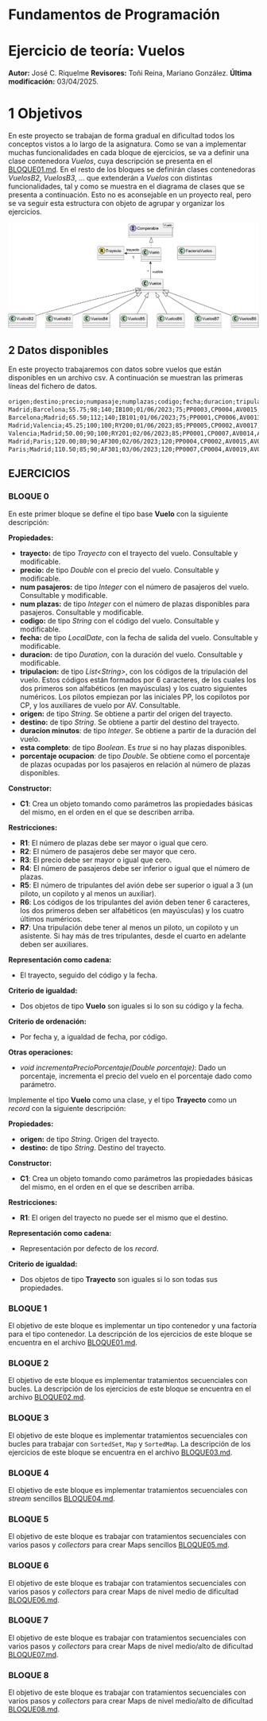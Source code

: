 # Fundamentos de Programación
# Ejercicio de teoría: Vuelos

**Autor:** José C. Riquelme 
**Revisores:**  Toñi Reina, Mariano González. 
**Última modificación:** 03/04/2025.

# **1 Objetivos**

En este proyecto se trabajan de forma gradual en dificultad todos los conceptos vistos a lo largo de la asignatura. Como se van a implementar muchas funcionalidades en cada bloque de ejercicios, se va a definir una clase contenedora *Vuelos*, cuya descripción se presenta en el [BLOQUE01.md](./BLOQUE01.md). En el resto de los bloques se definirán clases contenedoras *VuelosB2*, *VuelosB3*, ... que extenderán a *Vuelos* con distintas funcionalidades, tal y como se muestra en el diagrama de clases que se presenta a continuación. Esto no es aconsejable en un proyecto real, pero se va seguir esta estructura con objeto de agrupar y organizar los ejercicios.



![Figura 1. Entidades de la aplicación Aeropuerto](./img/class-diag.png)


## **2 Datos disponibles**

En este proyecto trabajaremos con datos sobre vuelos que están disponibles en un archivo csv. A continuación se muestran las primeras líneas del fichero de datos.

```
﻿﻿origen;destino;precio;numpasaje;numplazas;codigo;fecha;duracion;tripulantes
Madrid;Barcelona;55.75;98;140;IB100;01/06/2023;75;PP0003,CP0004,AV0015,AV0006,AV0007
Barcelona;Madrid;65.50;112;140;IB101;01/06/2023;75;PP0001,CP0006,AV0013,AV0014,AV0025,AV0026	
Madrid;Valencia;45.25;100;100;RY200;01/06/2023;85;PP0005,CP0002,AV0017,AV0008,AV0019,AV0011		
Valencia;Madrid;50.00;90;100;RY201;02/06/2023;85;PP0001,CP0007,AV0014,AV0011,AV0025
Madrid;Paris;120.00;80;90;AF300;02/06/2023;120;PP0004,CP0002,AV0015,AV0014,AV0017,AV0008,AV0021		
Paris;Madrid;110.50;85;90;AF301;03/06/2023;120;PP0007,CP0004,AV0019,AV0020,AV0021		
```

## EJERCICIOS


### **BLOQUE 0**

En este primer bloque se define el tipo base **Vuelo** con la siguiente descripción:


**Propiedades:**

- **trayecto:** de tipo *Trayecto* con el trayecto del vuelo. Consultable y modificable.
- **precio:** de tipo *Double* con el precio del vuelo. Consultable y modificable.
- **num pasajeros:** de tipo *Integer* con el número de pasajeros del vuelo. Consultable y modificable.
- **num plazas:** de tipo *Integer* con el número de plazas disponibles para pasajeros. Consultable y modificable.
- **codigo:** de tipo *String* con el código del vuelo. Consultable y modificable.
- **fecha:**  de tipo *LocalDate*, con la fecha de salida del vuelo. Consultable y modificable.
- **duracion:**  de tipo *Duration*, con la duración del vuelo. Consultable  y modificable.
- **tripulacion:** de tipo *List\<String\>*, con los códigos de la tripulación del vuelo. Estos códigos están formados por 6 caracteres, de los cuales los dos primeros son alfabéticos (en mayúsculas) y los cuatro siguientes numéricos. Los pilotos empiezan por las iniciales PP, los copilotos por CP, y los auxiliares de vuelo por AV. Consultable. 
- **origen:** de tipo *String*. Se obtiene a partir del origen del trayecto.
- **destino:** de tipo *String*. Se obtiene a partir del destino del trayecto.
- **duracion minutos**: de tipo *Integer*. Se obtiene a partir de la duración del vuelo.
- **esta completo**: de tipo *Boolean*. Es *true* si no hay plazas disponibles.
- **porcentaje ocupacion**: de tipo *Double*. Se obtiene como el porcentaje de plazas ocupadas por los pasajeros en relación al número de plazas disponibles.

**Constructor:**

- **C1**: Crea un objeto tomando como parámetros las propiedades básicas del mismo, en el orden en el que se describen arriba.

**Restricciones:**

- **R1**: El número de plazas debe ser mayor o igual que cero.
- **R2**: El número de pasajeros debe ser mayor que cero.
- **R3**: El precio debe ser mayor o igual que cero.
- **R4**: El número de pasajeros debe ser inferior o igual que el número de plazas.
- **R5**: El número de tripulantes del avión debe ser superior o igual a 3 (un piloto, un copiloto y al menos un auxiliar).
- **R6**: Los códigos de los tripulantes del avión deben tener 6 caracteres, los dos primeros deben ser alfabéticos (en mayúsculas) y los cuatro últimos numéricos. 
- **R7**: Una tripulación debe tener al menos un piloto, un copiloto y un asistente. Si hay más de tres tripulantes, desde el cuarto en adelante deben ser auxiliares.


**Representación como cadena:**

- El trayecto, seguido del código y la fecha.

**Criterio de igualdad:**

- Dos objetos de tipo **Vuelo** son iguales si lo son su código y la fecha.

**Criterio de ordenación:**

- Por fecha y, a igualdad de fecha, por código.

**Otras operaciones:**

- *void incrementaPrecioPorcentaje(Double porcentaje)*: Dado un porcentaje, incrementa el precio del vuelo en el porcentaje dado como parámetro.

Implemente el tipo **Vuelo** como una clase, y el tipo **Trayecto** como un *record* con la siguiente descripción:

**Propiedades:**

- **origen:** de tipo *String*. Origen del trayecto.
- **destino:** de tipo *String*. Destino del trayecto.

**Constructor:**

- **C1**: Crea un objeto tomando como parámetros las propiedades básicas del mismo, en el orden en el que se describen arriba.

**Restricciones:**

- **R1**: El origen del trayecto no puede ser el mismo que el destino.

**Representación como cadena:**

- Representación por defecto de los *record*.

**Criterio de igualdad:**

- Dos objetos de tipo **Trayecto** son iguales si lo son todas sus propiedades.


### **BLOQUE 1**

El objetivo de este bloque es implementar un tipo contenedor y una factoría para el tipo contenedor. La descripción de los ejercicios de este bloque se encuentra en el archivo [BLOQUE01.md](./BLOQUE01.md).

### **BLOQUE 2**

El objetivo de este bloque es implementar tratamientos secuenciales con bucles. La descripción de los ejercicios de este bloque se encuentra en el archivo [BLOQUE02.md](./BLOQUE02.md).

### **BLOQUE 3**

El objetivo de este bloque es implementar tratamientos secuenciales con bucles para trabajar con `SortedSet`, `Map` y `SortedMap`. La descripción de los ejercicios de este bloque se encuentra en el archivo [BLOQUE03.md](./BLOQUE03.md).

### **BLOQUE 4**

El objetivo de este bloque es implementar tratamientos secuenciales con *stream* sencillos [BLOQUE04.md](./BLOQUE04.md).

### **BLOQUE 5**

El objetivo de este bloque es trabajar con tratamientos secuenciales con varios pasos y *collectors* para crear Maps sencillos [BLOQUE05.md](./BLOQUE05.md).


### **BLOQUE 6**

El objetivo de este bloque es trabajar con tratamientos secuenciales con varios pasos y *collectors* para crear Maps de nivel medio de dificultad [BLOQUE06.md](./BLOQUE06.md).

### **BLOQUE 7**

El objetivo de este bloque es trabajar con tratamientos secuenciales con varios pasos y *collectors* para crear Maps de nivel medio/alto de dificultad [BLOQUE07.md](./BLOQUE07.md).

### **BLOQUE 8**

El objetivo de este bloque es trabajar con tratamientos secuenciales con varios pasos y *collectors* para crear Maps de nivel medio/alto de dificultad [BLOQUE08.md](./BLOQUE08).

